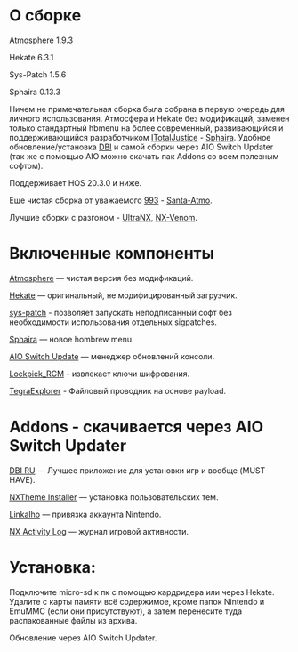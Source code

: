 
# О сборке

Atmosphere 1.9.3

Hekate 6.3.1

Sys-Patch 1.5.6

Sphaira 0.13.3

Ничем не примечательная сборка была собрана в первую очередь для личного использования. Атмосфера и Hekate без модификаций, заменен только стандартный hbmenu на более современный, развивающийся и поддерживающийся разработчиком [ITotalJustice](https://github.com/ITotalJustice) - [Sphaira](https://github.com/ITotalJustice/sphaira). Удобное обновление/установка [DBI](https://4pda.to/forum/index.php?showtopic=939714&st=1100#entry86288632) и самой сборки через AIO Switch Updater (так же с помощью AIO можно скачать пак Addons со всем полезным софтом).

Поддерживает HOS 20.3.0 и ниже.

Еще чистая сборка от уважаемого [993](https://4pda.to/forum/index.php?showuser=1516280) - [Santa-Atmo](https://santa-atmo.ru/nintendo-switch/).

Лучшие сборки с разгоном - [UltraNX](https://github.com/Ultra-NX/UltraNX), [NX-Venom](https://github.com/CatcherITGF/NX-Venom).

#  Включенные компоненты
[Atmosphere](https://github.com/Atmosphere-NX/Atmosphere) — чистая версия без модификаций.

[Hekate](https://github.com/ctcaer/hekate/releases) — оригинальный, не модифицированный загрузчик.

[sys-patch](https://github.com/impeeza/sys-patch) - позволяет запускать неподписанный софт без необходимости использования отдельных sigpatches.

[Sphaira](https://github.com/ITotalJustice/sphaira) — новое hombrew menu.

[AIO Switch Update](https://github.com/HamletDuFromage/aio-switch-updater) — менеджер обновлений консоли.

[Lockpick_RCM](https://github.com/saneki/Lockpick_RCM) - извлекает ключи шифрования.

[TegraExplorer](https://github.com/suchmememanyskill/TegraExplorer) - Файловый проводник на основе payload.

# Addons - скачивается через AIO Switch Updater

[DBI RU](https://4pda.to/forum/index.php?showtopic=939714&st=1100#entry86288632) — Лучшее приложение для установки игр и вообще (MUST HAVE).

[NXTheme Installer](https://github.com/exelix11/SwitchThemeInjector) — установка пользовательских тем.

[Linkalho](https://gbatemp.net/download/linkalho.38822/) — привязка аккаунта Nintendo.

[NX Activity Log](https://github.com/zdm65477730/NX-Activity-Log) — журнал игровой активности.

# Установка: 
Подключите micro-sd к пк с помощью кардридера или через Hekate. Удалите с карты памяти всё содержимое, кроме папок Nintendo и EmuMMC (если они присутствуют), а затем перенесите туда распакованные файлы из архива.

Обновление через AIO Switch Updater.
